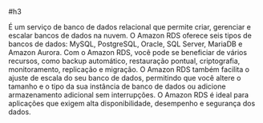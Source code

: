 #h3 

É um serviço de banco de dados relacional que permite criar, gerenciar e escalar bancos de dados na nuvem. O Amazon RDS oferece seis tipos de bancos de dados: MySQL, PostgreSQL, Oracle, SQL Server, MariaDB e Amazon Aurora. Com o Amazon RDS, você pode se beneficiar de vários recursos, como backup automático, restauração pontual, criptografia, monitoramento, replicação e migração. O Amazon RDS também facilita o ajuste de escala do seu banco de dados, permitindo que você altere o tamanho e o tipo da sua instância de banco de dados ou adicione armazenamento adicional sem interrupções. O Amazon RDS é ideal para aplicações que exigem alta disponibilidade, desempenho e segurança dos dados.